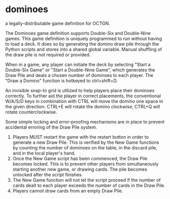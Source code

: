 dominoes
========

a legally-distributable game definition for OCTGN.

The Dominoes game definition supports Double-Six and Double-Nine games.  This game definition is uniquely programmed to run without having to load a deck.  It does so by generating the domino draw pile through the Python scripts and stores into a shared global variable.  Manual shuffling of the draw pile is not required or provided.

When in a game, any player can initiate the deck by selecting "Start a Double-Six Game" or "Start a Double-Nine Game", which generates the Draw Pile and deals a chosen number of dominoes to each player.  The "Draw a Domino" function is hotkeyed to ctrl+shift+D.

An invisible snap-to grid is utilized to help players place their dominoes correctly.  To further aid the player in correct placements, the conventional W/A/S/D keys in combination with CTRL will move the domino one space in the given direction.  CTRL+E will rotate the domino clockwise, CTRL+Q will rotate counterclockwise.

Some simple locking and error-proofing mechanisms are in place to prevent accidental erroring of the Draw Pile system.
1) Players MUST restart the game with the restart button in order to generate a new Draw Pile.  This is verified by the New Game functions by counting the number of dominoes on the table, in the discard pile, and in the local player's hand.
2) Once the New Game script has been commenced, the Draw Pile becomes locked.  This is to prevent other players from simultaneously starting another new game, or drawing cards.  The pile becomes unlocked after the script finishes.
3) The New Game function will not let the script proceed if the number of cards dealt to each player exceeds the number of cards in the Draw Pile.
4) Players cannot draw cards from an empty Draw Pile.
